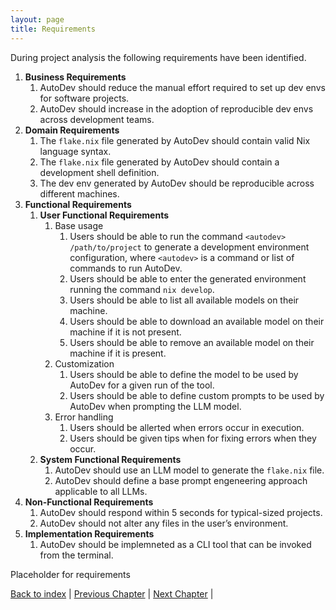 ```yaml
---
layout: page
title: Requirements
---
```


<!-- TODO check if these are correct -->

During project analysis the following requirements have been identified.

1. **Business Requirements**
    1. AutoDev should reduce the manual effort required to set up dev envs for software projects.
    1. AutoDev should increase in the adoption of reproducible dev envs across development teams.
1. **Domain Requirements**
    1. The `flake.nix` file generated by AutoDev should contain valid Nix language syntax.
    1. The `flake.nix` file generated by AutoDev should contain a development shell definition.
    1. The dev env generated by AutoDev should be reproducible across different machines.
1. **Functional Requirements**
    1. **User Functional Requirements**
        1. Base usage
            1. Users should be able to run the command `<autodev> /path/to/project` to generate a development environment configuration, where `<autodev>` is a command or list of commands to run AutoDev.
            1. Users should be able to enter the generated environment running the command `nix develop`.
            1. Users should be able to list all available models on their machine.
            1. Users should be able to download an available model on their machine if it is not present.
            1. Users should be able to remove an available model on their machine if it is present.
        1. Customization
            1. Users should be able to define the model to be used by AutoDev for a given run of the tool.
            1. Users should be able to define custom prompts to be used by AutoDev when prompting the LLM model.
        1. Error handling
            1. Users should be allerted when errors occur in execution.
            1. Users should be given tips when for fixing errors when they occur.
    1. **System Functional Requirements**
        1. AutoDev should use an LLM model to generate the `flake.nix` file.
        1. AutoDev should define a base prompt engeneering approach applicable to all LLMs.
1. **Non-Functional Requirements**
    1. AutoDev should respond within 5 seconds for typical-sized projects.
    1. AutoDev should not alter any files in the user’s environment.
1. **Implementation Requirements**
    1. AutoDev should be implemneted as a CLI tool that can be invoked from the terminal.

Placeholder for requirements

[Back to index](./index.md) |
[Previous Chapter](./introduction.md) |
[Next Chapter](./architectural-design.md) |
